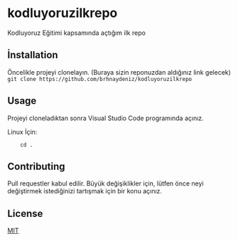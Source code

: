 # kodluyoruzilkrepo
Kodluyoruz Eğitimi kapsamında açtığım ilk repo 

## İnstallation



Öncelikle projeyi clonelayın. (Buraya sizin reponuzdan aldığınız link gelecek)
` git clone https://github.com/brhnaydeniz/kodluyoruzilkrepo `

## Usage 



Projeyi cloneladıktan sonra Visual Studio Code programında açınız.

Linux İçin: 

``` cd kodluyoruzilkrepo
    cd . 
``` 

## Contributing

Pull requestler kabul edilir. Büyük değişiklikler için, lütfen önce neyi değiştirmek istediğinizi tartışmak için bir konu açınız.

## License

[MIT](https://choosealicense.com/licenses/mit/)
